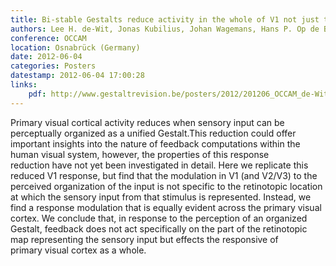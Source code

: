 ```yaml
---
title: Bi-stable Gestalts reduce activity in the whole of V1 not just the retinotopically predicted parts
authors: Lee H. de-Wit, Jonas Kubilius, Johan Wagemans, Hans P. Op de Beeck
conference: OCCAM
location: Osnabrück (Germany)
date: 2012-06-04
categories: Posters
datestamp: 2012-06-04 17:00:28
links:
    pdf: http://www.gestaltrevision.be/posters/2012/201206_OCCAM_de-WitLee.pdf
---
```


Primary visual cortical activity reduces when sensory input can be perceptually organized as a unified Gestalt.This reduction could offer important insights into the nature of feedback computations within the human visual system, however, the properties of this response reduction have not yet been investigated in detail. Here we replicate this reduced V1 response, but find that the modulation in V1 (and V2/V3) to the perceived organization of the input is not specific to the retinotopic location at which the sensory input from that stimulus is represented. Instead, we find a response modulation that is equally evident across the primary visual cortex. We conclude that, in response to the perception of an organized Gestalt, feedback does not act specifically on the part of the retinotopic map representing the sensory input but effects the responsive of primary visual cortex as a whole.
